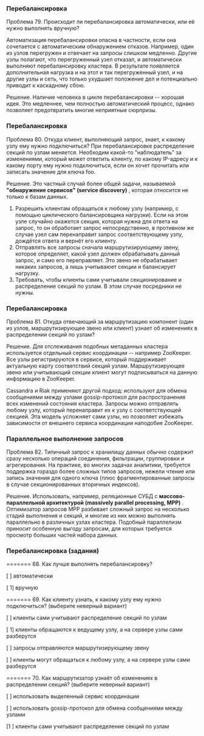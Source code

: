 ### Перебалансировка

Проблема 79. Происходит ли перебалансировка автоматически, или её нужно выполнять вручную?

Автоматизация перебалансировки опасна в частности, если она сочетается с автоматическим обнаружением отказов. Например, один из узлов перегружен и отвечает на запросы слишком медленно. Другие узлы полагают, что перегруженный узел отказал, и автоматически выполняют перебалансировку кластера. В результате появляется дополнительная нагрузка и на этот и так перегруженный узел, и на другие узлы и сеть, что только ухудшает положение дел и потенциально приводит к каскадному сбою.

Решение. Наличие человека в цикле перебалансировки -- хорошая идея. Это медленнее, чем полностью автоматический процесс, однако позволяет предотвратить многие неприятные сюрпризы.


### Перебалансировка

Проблема 80. Откуда клиент, выполняющий запрос, знает, к какому узлу ему нужно подключиться? При перебалансировке распределение секций по узлам меняется. Необходим какой-то "наблюдатель" за изменениями, который может ответить клиенту, по какому IP-адресу и к какому порту ему нужно подключиться, если он хочет прочитать или записать значение для ключа foo.

Решение. Это частный случай более общей задачи, называемой  **"обнаружение сервисов" (service discovery)** , которая относится не только к базам данных.

1. Разрешить клиентам обращаться к любому узлу (например, с помощью циклического балансировщика нагрузки). Если на этом узле случайно окажется секция, которая нужна для ответа на запрос, то он обработает запрос непосредственно, в противном же случае узел сам перенаправит запрос соответствующему узлу, дождётся ответа и вернёт его клиенту.
2. Отправлять все запросы сначала маршрутизирующему звену, которое определяет, какой узел должен обрабатывать данный запрос, и само его переправляет. Это звено не обрабатывает никаких запросов, а лишь учитываюет секции и балансирует нагрузку.
3. Требовать, чтобы клиенты сами учитывали секционирование и распределение секций по узлам. В этом случае посредники не нужны.

### Перебалансировка

Проблема 81. Откуда отвечающий за маршрутизацию компонент (один из узлов, маршрутизирующее звено или клиент) узнает об изменениях в распределении секций по узлам?

Решение. Для отслеживания подобных метаданных кластера используется отдельный сервис координации -- например ZooKeeper. Все узлы регистрируются в сервисе, который поддерживает актуальную карту соответствий секций узлам. Маршрутизирующее звено или учитывающий секции клиент могут подписываться на данную информацию в ZooKeeper.

Cassandra и Riak применяют другой подход: используют для обмена сообщениями между узлами gossip-протокол для распространения всех изменений состояния кластера. Запросы можно отправлять любому узлу, который перенаправит их к узлу с соответствующей секцией. Эта модель усложняет сами узлы, но позволяет избежать зависимости от внешнего сервиса координации наподобие ZooKeeper.


### Параллельное выполнение запросов

Проблема 82. Типичный запрос к хранилищу данных обычно содержит сразу несколько операций соединения, фильтрации, группировки и агрегирования. На практике, во многих задачах аналитики, требуется поддержка гораздо более сложных типов запросов, нежели чтение или запись значения для одного ключа (плюс фрагментированные запросы в случае секционированных вторичных индексов).

Решение. Использовать, например, реляционные СУБД с  **массово-параллельной архитектурой (massively parallel processing, MPP)** . Оптимизатор запросов MPP разбивает сложный запрос на несколько стадий выполнения и секций, и многие из них можно выполнять параллельно в различных узлах кластера. Подобный параллелизм приносит особенную выгоду запросам, для которых требуется просмотр больших частей набора данных.


### Перебалансировка (задания)

======= 68. Как лучше выполнять перебалансировку?

[ ] автоматически

[ 1] вручную

======= 69. Как клиенту узнать, к какому узлу ему нужно подключиться? (выберите неверный вариант)

[ ] клиенты сами учитывают распределение секций по узлам

[ 1] клиенты обращаются к ведущему узлу, а на сервере узлы сами разберутся

[ ] запросы отправляются маршрутизирующему звену

[ ] клиенты могут обращаться к любому узлу, а на сервере узлы сами разберутся

======= 70. Как маршрутизатор узнаёт об изменениях в распределении секций? (выберите неверный вариант)

[ ] использовать выделенный сервис координации

[ ] использовать gossip-протокол для обмена сообщениями между узлами

[1 ] клиенты сами учитывают распределение секций по узлам
